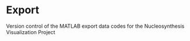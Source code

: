 # Export
Version control of the MATLAB export data codes for the Nucleosynthesis Visualization Project
